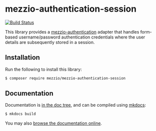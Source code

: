 # mezzio-authentication-session

[![Build Status](https://github.com/mezzio/mezzio-authentication-session/workflows/continuous-integration.yml/badge.svg)](https://github.com/mezzio/mezzio-authentication-session/actions/workflows/continuous-integration.yml)

This library provides a [mezzio-authentication](https://github.com/mezzio/mezzio-authentication/)
adapter that handles form-based username/password authentication credentials
where the user details are subsequently stored in a session.

## Installation

Run the following to install this library:

```bash
$ composer require mezzio/mezzio-authentication-session
```

## Documentation

Documentation is [in the doc tree](docs/book/), and can be compiled using [mkdocs](https://www.mkdocs.org):

```bash
$ mkdocs build
```

You may also [browse the documentation online](https://docs.mezzio.dev/mezzio-authentication-session/).
